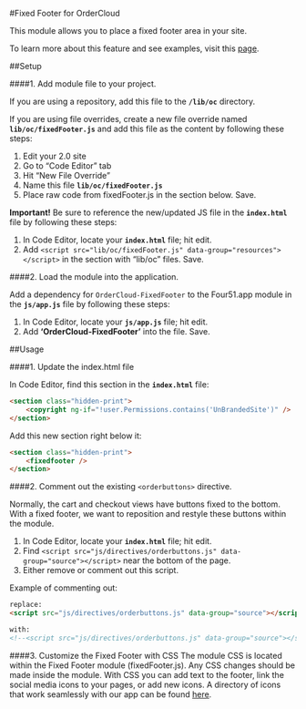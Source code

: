 #Fixed Footer for OrderCloud

This module allows you to place a fixed footer area in your site. 

To learn more about this feature and see examples, visit this [page](https://volition.four51ordercloud.com/store/product/FixedFooter).

##Setup

####1. Add module file to your project.

If you are using a repository, add this file to the **`/lib/oc`** directory.

If you are using file overrides, create a new file override named **`lib/oc/fixedFooter.js`** and add this file as the content by following these steps:

1. Edit your 2.0 site
2. Go to “Code Editor” tab
3. Hit “New File Override”
4. Name this file **`lib/oc/fixedFooter.js`**
5. Place raw code from fixedFooter.js in the section below. Save.

**Important!** Be sure to reference the new/updated JS file in the **`index.html`** file by following these steps:

1. In Code Editor, locate your **`index.html`** file; hit edit.
2. Add `<script src="lib/oc/fixedFooter.js" data-group="resources"></script>` in the section with “lib/oc” files. Save.

####2. Load the module into the application.

Add a dependency for `OrderCloud-FixedFooter` to the Four51.app module in the **`js/app.js`** file by following these steps:

1. In Code Editor, locate your **`js/app.js`** file; hit edit.
2. Add **‘OrderCloud-FixedFooter’** into the file. Save.

##Usage

####1. Update the index.html file

 In Code Editor, find this section in the **`index.html`** file:
```html
<section class="hidden-print">
    <copyright ng-if="!user.Permissions.contains('UnBrandedSite')" />
</section>
```
Add this new section right below it: 
```html
<section class="hidden-print">
	<fixedfooter />
</section>
```


####2. Comment out the existing `<orderbuttons>` directive.

Normally, the cart and checkout views have buttons fixed to the bottom.  With a fixed footer, we want to reposition and restyle these buttons within the module.

1. In Code Editor, locate your **`index.html`** file; hit edit.
2. Find `<script src="js/directives/orderbuttons.js" data-group="source"></script>` near the bottom of the page.
3. Either remove or comment out this script. 

Example of commenting out:
```html
replace: 
<script src="js/directives/orderbuttons.js" data-group="source"></script>

with:
<!--<script src="js/directives/orderbuttons.js" data-group="source"></script>-->
```
####3. Customize the Fixed Footer with CSS
The module CSS is located within the Fixed Footer module (fixedFooter.js).  Any CSS changes should be made inside the module.  With CSS you can add text to the footer, link the social media icons to your pages, or add new icons.  A directory of icons that work seamlessly with our app can be found [here](https://fortawesome.github.io/Font-Awesome/icons/). 
